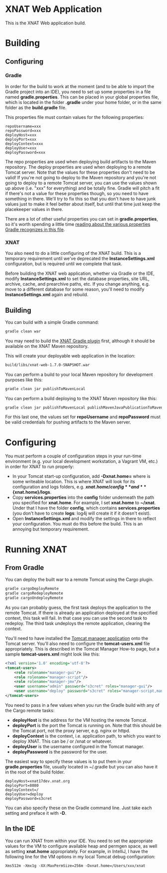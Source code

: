 # XNAT Web Application #

This is the XNAT Web application build.

# Building #

## Configuring ##

### Gradle ###

In order for the build to work at the moment (and to be able to import the Gradle project into an IDE), you need to set up some properties in a file named **gradle.properties**. This can be placed in your global properties file, which is located in the folder **.gradle** under your home folder, or in the same folder as the **build.gradle** file.

This properties file must contain values for the following properties:

```
repoUsername=xxx
repoPassword=xxx
deployHost=xxx
deployPort=xxx
deployContext=xxx
deployUser=xxx
deployPassword=xxx
```

The repo properties are used when deploying build artifacts to the Maven repository. The deploy properties are used when deploying to a remote Tomcat server. Note that the values for these properties don't need to be valid! If you're not going to deploy to the Maven repository and you're not going to deploy to a remote Tomcat server, you can use the values shown up above (i.e. "xxx" for everything) and be totally fine. Gradle will pitch a fit if there's not a value for these properties though, so you need to have something in there. We'll try to fix this so that you don't have to have junk values just to make it feel better about itself, but until that time just keep the placekeeper values in there.

There are a lot of other useful properties you can set in **gradle.properties**, so it's worth spending a little time [reading about the various properties Gradle recognizes in this file](https://docs.gradle.org/current/userguide/build_environment.html).

### XNAT ###

You also need to do a little configuring of the XNAT build. This is a temporary requirement until we've deprecated the **InstanceSettings.xml** configuration, but is required until we complete that task.

Before building the XNAT web application, whether via Gradle or the IDE, modify **InstanceSettings.xml** to set the database properties, site URL, archive, cache, and prearchive paths, etc. If you change anything, e.g. move to a different database for some reason, you'll need to modify **InstanceSettings.xml** again and rebuild.

## Building ##

You can build with a simple Gradle command:

```bash
gradle clean war
```

You may need to build the [XNAT Gradle plugin](https://bitbucket.org/xnatdev/gradle-xnat-plugin) first, although it should be available on the XNAT Maven repository.

This will create your deployable web application in the location:

```bash
build/libs/xnat-web-1.7.0-SNAPSHOT.war
```

You can perform a build to your local Maven repository for development purposes like this:

```bash
gradle clean jar publishToMavenLocal
```

You can perform a build deploying to the XNAT Maven repository like this:

```bash
gradle clean jar publishToMavenLocal publishMavenJavaPublicationToMavenRepository
```

For this last one, the values set for **repoUsername** and **repoPassword** must be valid credentials for pushing artifacts to the Maven server.

# Configuring #

You must perform a couple of configuration steps in your run-time environment (e.g. your local development workstation, a Vagrant VM, etc.) in order for XNAT to run properly:

* In your Tomcat start-up configuration, add **-Dxnat.home=<path>** where **<path>** is some writeable location. This is where XNAT will look for its configuration and logs folders, e.g. **${xnat.home}/config** and **${xnat.home}/logs**.
* Copy **services.properties** into the **config** folder underneath the path you specified for **xnat.home**. For example, I set **xnat.home** to **~/xnat**. Under that I have the folder **config**, which contains **services.properties** (you don't have to create **logs**: log4j will create it if it doesn't exist).
* Open **InstanceSettings.xml** and modify the settings in there to reflect your configuration. You must do this before the build. This is an annoying but temporary requirement.

# Running XNAT #

## From Gradle ##

You can deploy the built war to a remote Tomcat using the Cargo plugin.

```bash
gradle cargoDeployRemote
gradle cargoRedeployRemote
gradle cargoUndeployRemote
```

As you can probably guess, the first task deploys the application to the remote Tomcat. If there is already an application deployed at the specified context, this task will fail. In that case you can use the second task to redeploy. The third task undeploys the remote application, clearing the context.

You'll need to have installed the [Tomcat manager application](https://tomcat.apache.org/tomcat-7.0-doc/manager-howto.html) onto the Tomcat server. You'll also need to configure the **tomcat-users.xml** file appropriately. This is described in the Tomcat Manager How-to page, but a sample **tomcat-users.xml** might look like this:

```xml
<?xml version='1.0' encoding='utf-8'?>
<tomcat-users>
    <role rolename="manager-gui"/>
    <role rolename="manager-script"/>
    <role rolename="manager-jmx"/>
    <user username="admin" password="s3cret" roles="manager-gui"/>
    <user username="deploy" password="s3cret" roles="manager-script,manager-jmx"/>
</tomcat-users>
```

You need to pass in a few values when you run the Gradle build with any of the Cargo remote tasks:

* **deployHost** is the address for the VM hosting the remote Tomcat.
* **deployPort** is the port the Tomcat is running on. Note that this should be the Tomcat port, not the proxy server, e.g. nginx or httpd.
* **deployContext** is the context, i.e. application path, to which you want to deploy XNAT. This can be / or /xnat or whatever.
* **deployUser** is the username configured in the Tomcat manager.
* **deployPassword** is the password for the user.

The easiest way to specify these values is to put them in your **gradle.properties** file, usually located in ~/.gradle but you can also have it in the root of the build folder.

```
deployHost=xnat17dev.xnat.org
deployPort=8080
deployContext=/
deployUser=deploy
deployPassword=s3cret
```

You can also specify these on the Gradle command line. Just take each setting and preface it with **-D**.

## In the IDE ##

You can run XNAT from within your IDE. You need to set the appropriate values for the VM to configure available heap and permgen space, as well as setting **xnat.home** appropriately. For example, in IntelliJ, I have the following line for the VM options in my local Tomcat debug configuration:

```-
Xms512m -Xmx1g -XX:MaxPermSize=256m -Dxnat.home=/Users/xxx/xnat
```